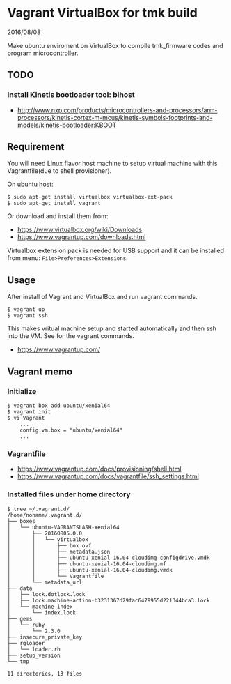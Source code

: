 Vagrant VirtualBox for tmk build
================================
2016/08/08

Make ubuntu enviroment on VirtualBox to compile tmk_firmware codes and program microcontroller.


TODO
----
### Install Kinetis bootloader tool: blhost
- http://www.nxp.com/products/microcontrollers-and-processors/arm-processors/kinetis-cortex-m-mcus/kinetis-symbols-footprints-and-models/kinetis-bootloader:KBOOT


Requirement
-----------
You will need Linux flavor host machine to setup virtual machine with this Vagrantfile(due to shell provisioner).

On ubuntu host:

    $ sudo apt-get install virtualbox virtualbox-ext-pack
    $ sudo apt-get install vagrant

Or download and install them from:
- https://www.virtualbox.org/wiki/Downloads
- https://www.vagrantup.com/downloads.html

Virtualbox extension pack is needed for USB support and it can be installed from menu: `File>Preferences>Extensions`.


Usage
-----
After install of Vagrant and VirtualBox and run vagrant commands.

    $ vagrant up
    $ vagrant ssh

This makes vritual machine setup and started automatically and then ssh into the VM.
See for the vagrant commands.

- https://www.vagrantup.com/


Vagrant memo
------------
### Initialize

    $ vagrant box add ubuntu/xenial64
    $ vagrant init
    $ vi Vagrant
        ...
        config.vm.box = "ubuntu/xenial64"
        ...


### Vagrantfile
- https://www.vagrantup.com/docs/provisioning/shell.html
- https://www.vagrantup.com/docs/vagrantfile/ssh_settings.html


### Installed files under home directory
```
$ tree ~/.vagrant.d/
/home/noname/.vagrant.d/
├── boxes
│   └── ubuntu-VAGRANTSLASH-xenial64
│       ├── 20160805.0.0
│       │   └── virtualbox
│       │       ├── box.ovf
│       │       ├── metadata.json
│       │       ├── ubuntu-xenial-16.04-cloudimg-configdrive.vmdk
│       │       ├── ubuntu-xenial-16.04-cloudimg.mf
│       │       ├── ubuntu-xenial-16.04-cloudimg.vmdk
│       │       └── Vagrantfile
│       └── metadata_url
├── data
│   ├── lock.dotlock.lock
│   ├── lock.machine-action-b3231367d29fac6479955d221344bca3.lock
│   └── machine-index
│       └── index.lock
├── gems
│   └── ruby
│       └── 2.3.0
├── insecure_private_key
├── rgloader
│   └── loader.rb
├── setup_version
└── tmp

11 directories, 13 files
```
